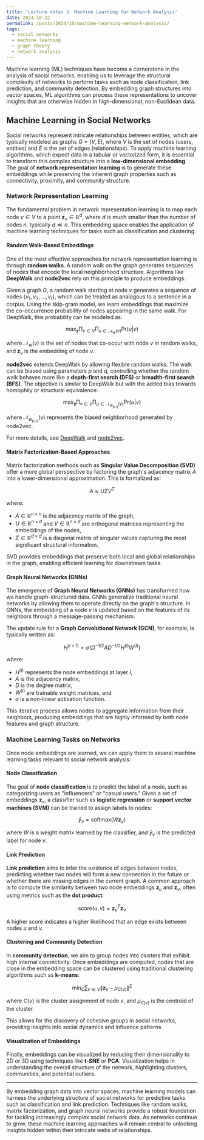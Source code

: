 ```yaml
---
title: 'Lecture notes 3: Machine Learning for Network Analysis'
date: 2024-10-22
permalink: /posts/2024/10/machine-learning-network-analysis/
tags:
  - social networks
  - machine learning
  - graph theory
  - network analysis
---
```


Machine learning (ML) techniques have become a cornerstone in the analysis of social networks, enabling us to leverage the structural complexity of networks to perform tasks such as node classification, link prediction, and community detection. By embedding graph structures into vector spaces, ML algorithms can process these representations to uncover insights that are otherwise hidden in high-dimensional, non-Euclidean data.

## Machine Learning in Social Networks

Social networks represent intricate relationships between entities, which are typically modeled as graphs $G = (V, E)$, where $V$ is the set of nodes (users, entities) and $E$ is the set of edges (relationships). To apply machine learning algorithms, which expect data in a tabular or vectorized form, it is essential to transform this complex structure into a **low-dimensional embedding**. The goal of **network representation learning** is to generate these embeddings while preserving the inherent graph properties such as connectivity, proximity, and community structure.

### Network Representation Learning

The fundamental problem in network representation learning is to map each node $v \in V$ to a point $\mathbf{z}_v \in \mathbb{R}^d$, where $d$ is much smaller than the number of nodes $n$, typically $d \ll n$. This embedding space enables the application of machine learning techniques for tasks such as classification and clustering.

#### Random Walk-Based Embeddings

One of the most effective approaches for network representation learning is through **random walks**. A random walk on the graph generates sequences of nodes that encode the local neighborhood structure. Algorithms like **DeepWalk** and **node2vec** rely on this principle to produce embeddings.

Given a graph $G$, a random walk starting at node $v$ generates a sequence of nodes $\{v_1, v_2, ..., v_t\}$, which can be treated as analogous to a sentence in a corpus. Using the skip-gram model, we learn embeddings that maximize the co-occurrence probability of nodes appearing in the same walk. For DeepWalk, this probability can be modeled as:

$$
\max_{\mathbf{z}} \prod_{v \in V} \prod_{u \in \mathcal{N}_w(v)} \text{Pr}(u|v)
$$

where $\mathcal{N}_w(v)$ is the set of nodes that co-occur with node $v$ in random walks, and $\mathbf{z}_v$ is the embedding of node $v$.

**node2vec** extends DeepWalk by allowing flexible random walks. The walk can be biased using parameters $p$ and $q$, controlling whether the random walk behaves more like a **depth-first search (DFS)** or **breadth-first search (BFS)**. The objective is similar to DeepWalk but with the added bias towards homophily or structural equivalence:

$$
\max_{\mathbf{z}} \prod_{v \in V} \prod_{u \in \mathcal{N}_{w_{p,q}}(v)} \text{Pr}(u|v)
$$

where $\mathcal{N}_{w_{p,q}}(v)$ represents the biased neighborhood generated by node2vec.

For more details, see [DeepWalk](https://arxiv.org/pdf/1403.6652) and [node2vec](https://snap.stanford.edu/node2vec/).

#### Matrix Factorization-Based Approaches

Matrix factorization methods such as **Singular Value Decomposition (SVD)** offer a more global perspective by factoring the graph's adjacency matrix $A$ into a lower-dimensional approximation. This is formalized as:

$$
A \approx U \Sigma V^T
$$

where:
- $A \in \mathbb{R}^{n \times n}$ is the adjacency matrix of the graph,
- $U \in \mathbb{R}^{n \times d}$ and $V \in \mathbb{R}^{n \times d}$ are orthogonal matrices representing the embeddings of the nodes,
- $\Sigma \in \mathbb{R}^{d \times d}$ is a diagonal matrix of singular values capturing the most significant structural information.

SVD provides embeddings that preserve both local and global relationships in the graph, enabling efficient learning for downstream tasks.

#### Graph Neural Networks (GNNs)

The emergence of **Graph Neural Networks (GNNs)** has transformed how we handle graph-structured data. GNNs generalize traditional neural networks by allowing them to operate directly on the graph's structure. In GNNs, the embedding of a node $v$ is updated based on the features of its neighbors through a message-passing mechanism.

The update rule for a **Graph Convolutional Network (GCN)**, for example, is typically written as:

$$
H^{(l+1)} = \sigma\left( D^{-1/2} A D^{-1/2} H^{(l)} W^{(l)} \right)
$$

where:
- $H^{(l)}$ represents the node embeddings at layer $l$,
- $A$ is the adjacency matrix,
- $D$ is the degree matrix,
- $W^{(l)}$ are trainable weight matrices, and
- $\sigma$ is a non-linear activation function.

This iterative process allows nodes to aggregate information from their neighbors, producing embeddings that are highly informed by both node features and graph structure.

### Machine Learning Tasks on Networks

Once node embeddings are learned, we can apply them to several machine learning tasks relevant to social network analysis:

#### Node Classification

The goal of **node classification** is to predict the label of a node, such as categorizing users as "influencers" or "casual users." Given a set of embeddings $\mathbf{z}_v$, a classifier such as **logistic regression** or **support vector machines (SVM)** can be trained to assign labels to nodes:

$$
\hat{y}_v = \text{softmax}(W \mathbf{z}_v)
$$

where $W$ is a weight matrix learned by the classifier, and $\hat{y}_v$ is the predicted label for node $v$.

#### Link Prediction

**Link prediction** aims to infer the existence of edges between nodes, predicting whether two nodes will form a new connection in the future or whether there are missing edges in the current graph. A common approach is to compute the similarity between two node embeddings $\mathbf{z}_u$ and $\mathbf{z}_v$, often using metrics such as the **dot product**:

$$
\text{score}(u, v) = \mathbf{z}_u^T \mathbf{z}_v
$$

A higher score indicates a higher likelihood that an edge exists between nodes $u$ and $v$.

#### Clustering and Community Detection

In **community detection**, we aim to group nodes into clusters that exhibit high internal connectivity. Once embeddings are computed, nodes that are close in the embedding space can be clustered using traditional clustering algorithms such as **k-means**:

$$
\min_{C} \sum_{v \in V} \|\mathbf{z}_v - \mu_{C(v)}\|^2
$$

where $C(v)$ is the cluster assignment of node $v$, and $\mu_{C(v)}$ is the centroid of the cluster.

This allows for the discovery of cohesive groups in social networks, providing insights into social dynamics and influence patterns.

#### Visualization of Embeddings

Finally, embeddings can be visualized by reducing their dimensionality to 2D or 3D using techniques like **t-SNE** or **PCA**. Visualization helps in understanding the overall structure of the network, highlighting clusters, communities, and potential outliers.

---

By embedding graph data into vector spaces, machine learning models can harness the underlying structure of social networks for predictive tasks such as classification and link prediction. Techniques like random walks, matrix factorization, and graph neural networks provide a robust foundation for tackling increasingly complex social network data. As networks continue to grow, these machine learning approaches will remain central to unlocking insights hidden within their intricate webs of relationships.

